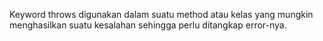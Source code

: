 Keyword throws digunakan dalam suatu method atau kelas yang mungkin menghasilkan suatu kesalahan sehingga perlu ditangkap error-nya.
